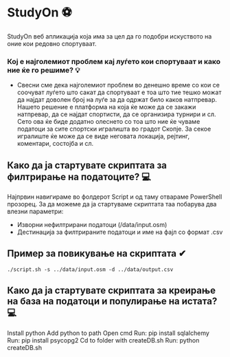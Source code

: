 # StudyOn ⚽
 StudyOn веб апликација која има за цел да го подобри искуството на оние кои редовно спортуваат.

### Кој е најголемиот проблем кај луѓето кои спортуваат и како ние ќе го решиме? 💡
- Свесни сме дека најголемиот проблем во денешно време со кои се соочуват луѓето што сакат да спортуваат е тоа што тие тешко можат да најдат доволен број на луѓе за да 
одржат било каков натпревар. Нашето решение е платформа на која ќе може да се закажи натпревар, да се најдат спортисти, да се организира турнири и сл.
Сето ова ќе биде додатно олеснето со тоа што ние ќе чуваме податоци за сите спортски игралишта во градот Скопје. За секое игралиште ќе може да се виде неговата локација,
рејтинг, коментари, состојба и сл.

## Како да ја стартувате скриптата за филтрирање на податоците? 💻
Најпрвин навигираме во фолдерот Script и од таму отвараме PowerShell прозорец. За да можеме да ја стартуваме скриптата таа побарува два влезни параметри:
- Изворни нефилтрирани податоци (/data/input.osm)
- Дестинација за филтрираните податоци и име на фајл со формат .csv

## Пример за повикување на скриптата ✔
`./script.sh -s ../data/input.osm -d ../data/output.csv`

## Како да ја стартувате скриптата за креирање на база на податоци и популирање на истата? 💻
Install python
Add python to path
Open cmd
Run: pip install sqlalchemy
Run: pip install psycopg2
Cd to folder with createDB.sh
Run: python createDB.sh